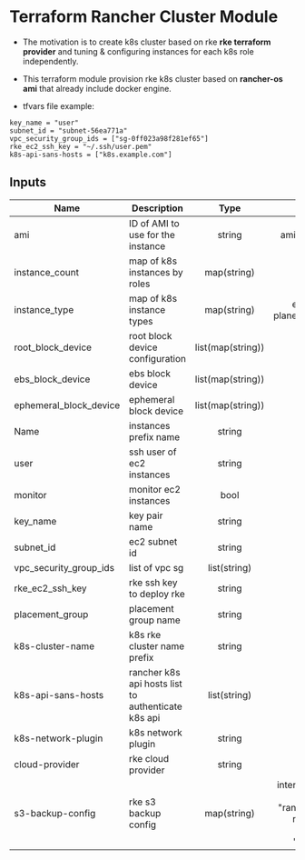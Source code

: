 # Terraform Rancher Cluster Module #  

* The motivation is to create k8s cluster based on rke __rke terraform provider__ and tuning & configuring instances for each k8s role independently.     

* This terraform module provision rke k8s cluster based on __rancher-os ami__ that already include docker engine.    
 
 * tfvars  file example:
 ```
key_name = "user"
subnet_id = "subnet-56ea771a"
vpc_security_group_ids = ["sg-0ff023a98f281ef65"]
rke_ec2_ssh_key = "~/.ssh/user.pem"
k8s-api-sans-hosts = ["k8s.example.com"]
```

## Inputs

| Name | Description | Type | Default | Required |
|------|-------------|:----:|:-----:|:-----:|
| ami | ID of AMI to use for the instance | string | ami-002ab867b8b8591d5 | yes |
|instance_count | map of k8s instances by roles | map(string)| etcd=1,control-plane=1,worker=1 | yes |
|instance_type | map of k8s instance types | map(string) | etcd=t2.large,control-plane=t2.large,worker=t2.large | yes|
| root_block_device | root block device configuration | list(map(string)) | no | no |
|ebs_block_device | ebs block device | list(map(string)) | no | no |
|ephemeral_block_device| ephemeral block device |  list(map(string)) | no | no |
| Name | instances prefix name | string | rancher | yes |
| user | ssh user of ec2 instances | string | rancher | yes|
|monitor | monitor ec2 instances | bool | true | no|
|key_name| key pair name | string | no | yes |
|subnet_id | ec2 subnet id| string | no | yes |
|vpc_security_group_ids | list of vpc sg | list(string) | no | yes|
|rke_ec2_ssh_key| rke ssh key to deploy rke | string | no | yes |
|placement_group | placement group name | string | no | yes |
|k8s-cluster-name| k8s rke cluster name prefix | string | rancher | no |
|k8s-api-sans-hosts | rancher k8s api hosts list to authenticate k8s api | list(string)| no | yes |
|k8s-network-plugin| k8s network plugin | string | canal | yes |
|cloud-provider| rke cloud provider | string | aws | yes|
|s3-backup-config| rke s3 backup config | map(string) | interval_hours = 12, retention = 6, bucket_name = "rancher",folder = "rancher", region = "us-east-2", endpoint = "s3.amazonaws.com" | yes|
 

